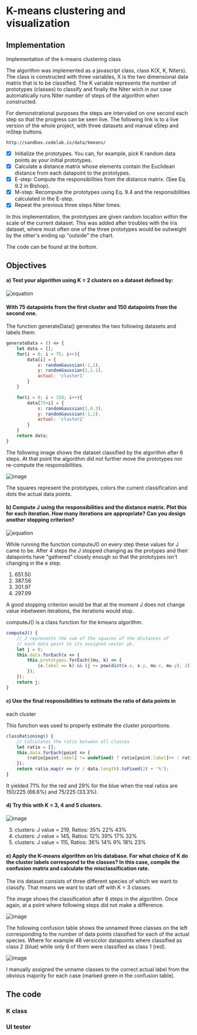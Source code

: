 # K-means clustering and visualization
## Implementation
Implementation of the k-means clustering class

The algorithm was implemented as a javascript class, class K(X, K, Niters). The class is constructed with three variables, X is the two dimensional data matrix that is to be classified. The K variable represents the number of prototypes (classes) to classify and finally the Niter wich in our case automatically runs Niter number of steps of the algorithm when constructed.

For demonstrational purposes the steps are intervaled on one second each step so that the progress can be seen live. The following link is to a live version of the whole project, with three datasets and manual eStep and mStep buttons.

```
http://sandbox.codelab.is/data/kmeans/
```

- [x] Initialize the prototypes. You can, for example, pick K random data points as your initial prototypes.
- [x] Calculate a distance matrix whose elements contain the Euclidean distance from each datapoint to the prototypes.
- [x] E-step: Compute the responsibilities from the distance matrix. (See Eq. 9.2 in Bishop).
- [x] M-step: Recompute the prototypes using Eq. 9.4 and the responsibilities calculated in the E-step.
- [x] Repeat the previous three steps Niter times.

In this implementation, the prototypes are given random location within the scale of the current dataset. This was added after troubles with the iris dataset, where most often one of the three prototypes would be outweight by the other's ending up "outside" the chart.

The code can be found at the bottom.

## Objectives

#### a) Test your algorithm using K = 2 clusters on a dataset defined by:

![equation](https://i.gyazo.com/3f12b7c26daaf590bf552f33d3de5324.png)

#### With 75 datapoints from the first cluster and 150 datapoints from the second one.

The function generateData() generates the two following datasets and labels them:

```javascript
generateData = () => {
	let data = [];
	for(i = 0; i < 75; i++){
	  	data[i] = {
	  		x: randomGaussian(-1,1),
	  		y: randomGaussian(1,1.1),
	  		actual: 'cluster1'
	  	}
  	}

	for(i = 0; i < 150; i++){
		data[75+i] = {
			x: randomGaussian(1,0.3),
			y: randomGaussian(-1,1),
			actual: 'cluster2'
		}
	}
	return data;
}
```

The following image shows the dataset classified by the algorithm after 6 steps. At that point the algorithm did not further move the prototypes nor re-compute the responsibilities.

![image](https://i.gyazo.com/ae6ad362ed306eb4b0b957c058bb7fff.png)

The squares represent the prototypes, colors the current classification and dots the actual data points.

#### b) Compute J using the responsibilities and the distance matrix. Plot this for each iteration. How many iterations are appropriate? Can you design another stopping criterion?
![equation](https://i.gyazo.com/cfd466f29dfc07b89a73d6abafc1d12b.png)

While running the function computeJ() on every step these values for J came to be. After 4 steps the J stopped changing as the protypes and their datapoints have "gathered" closely enough so that the prototypes isn't changing in the e step.

1. 651.50
2. 387.56
3. 301.97
4. 297.99

A good stopping criterion would be that at the moment J does not change value inbetween iterations, the iterations would stop.

computeJ() is a class function for the kmeans algorithm.

```javascript
computeJ() {
	// J represents the sum of the squares of the distances of 
	// each data point to its assigned vector µk.
	let j = 0;
	this.data.forEach(x => {
		this.prototypes.forEach((mu, k) => {
			(x.label == k) && (j += pow(dist(x.x, x.y, mu.x, mu.y), 2));
		});
	});
	return j;
}
```

#### c) Use the final responsibilities to estimate the ratio of data points in
each cluster

This function was used to properly estimate the cluster porportions.

```javascript
classRationing() {
	// Calculates the ratio between all classes
	let ratio = [];
	this.data.forEach(point => {
		(ratio[point.label] != undefined) ? ratio[point.label]++ : ratio[point.label] = 0;
	});
	return ratio.map(r => (r / data.length).toFixed(2) + '%');
}
```

It yielded 71% for the red and 29% for the blue when the real ratios are 150/225 (66.6%) and 75/225 (33.3%).

#### d) Try this with K = 3, 4 and 5 clusters.

![image](https://i.gyazo.com/33a453351b65ac21553a316afd2a1fac.png)

3. clusters: J value = 219, Ratios: 35% 22% 43%
4. clusters: J value = 145, Ratios: 12% 39% 17% 32%
5. clusters: J value = 115, Ratios: 36% 14% 9% 18% 23%

#### e) Apply the K-means algorithm on Iris database. For what choice of K do the cluster labels correspond to the classes? In this case, compile the confusion matrix and calculate the misclassification rate.

The iris dataset consists of three different species of which we want to classify. That means we want to start off with K = 3 classes.

The image shows the classification after 8 steps in the algorithm. Once again, at a point where following steps did not make a difference.

![image](https://i.gyazo.com/70f975d760ddadb270a2a6c955179c21.png)

The following confusion table shows the unnamed three classes on the left corresponding to the number of data points classified for each of the actual species. Where for example 48 versicolor datapoints where classified as class 2 (blue) while only 6 of them were classified as class 1 (red).

![image](https://i.gyazo.com/b614dc861731d216c497c39109b7150a.png)

I manually assigned the unname classes to the correct actual label from the obvious majority for each case (marked green in the confusion table).



## The code
### K class
### UI tester
